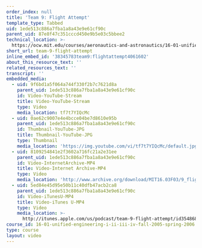 ```yaml
---
order_index: null
title: 'Team 9: Flight Attempt'
template_type: Tabbed
uid: 1ede513c886a7fba1a8a43e9e61cf90c
parent_uid: 87e8f47c351cccd450e9b5e03c5bbee2
technical_location: >-
  https://ocw.mit.edu/courses/aeronautics-and-astronautics/16-01-unified-engineering-i-ii-iii-iv-fall-2005-spring-2006/systems-labs-04/team-9-flight-attempt
short_url: team-9-flight-attempt
inline_embed_id: '38345783team9:flightattempt4061602'
about_this_resource_text: ''
related_resources_text: ''
transcript: ''
embedded_media:
  - uid: 9f6bd1a5f064a744f330f2b7c7621d8a
    parent_uid: 1ede513c886a7fba1a8a43e9e61cf90c
    id: Video-YouTube-Stream
    title: Video-YouTube-Stream
    type: Video
    media_location: tf7t7YIQcMc
  - uid: 0ae62c9007e4e4bcce04be7d8610e95b
    parent_uid: 1ede513c886a7fba1a8a43e9e61cf90c
    id: Thumbnail-YouTube-JPG
    title: Thumbnail-YouTube-JPG
    type: Thumbnail
    media_location: 'https://img.youtube.com/vi/tf7t7YIQcMc/default.jpg'
  - uid: 8109254841e2f3602a716fc21a2e31ee
    parent_uid: 1ede513c886a7fba1a8a43e9e61cf90c
    id: Video-InternetArchive-MP4
    title: Video-Internet Archive-MP4
    type: Video
    media_location: 'http://www.archive.org/download/MIT16.03F03/9_flight-220k.mp4'
  - uid: 5ed84e45d95e50b11c40dfb47acb2ca8
    parent_uid: 1ede513c886a7fba1a8a43e9e61cf90c
    id: Video-iTunesU-MP4
    title: Video-iTunes U-MP4
    type: Video
    media_location: >-
      http://itunes.apple.com/us/podcast/team-9-flight-attempt/id354868963?i=80690311
course_id: 16-01-unified-engineering-i-ii-iii-iv-fall-2005-spring-2006
type: course
layout: video
---
```

